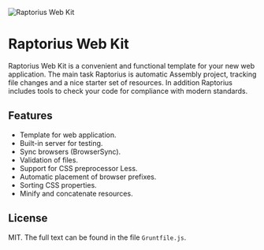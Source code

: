 ![Raptorius Web Kit](https://cloud.githubusercontent.com/assets/7034281/4174853/30e93230-35ae-11e4-90de-5a0685079f5d.png)


# Raptorius Web Kit

Raptorius Web Kit is a convenient and functional template for your new web application. The main task Raptorius is automatic Assembly project, tracking file changes and a nice starter set of resources. In addition Raptorius includes tools to check your code for compliance with modern standards.

## Features

* Template for web application.
* Built-in server for testing.
* Sync browsers (BrowserSync).
* Validation of files.
* Support for CSS preprocessor Less.
* Automatic placement of browser prefixes.
* Sorting CSS properties.
* Minify and concatenate resources.

## License

MIT. 
The full text can be found in the file `Gruntfile.js`.
